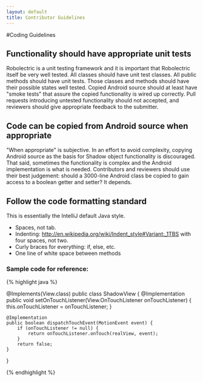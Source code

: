 ```yaml
---
layout: default
title: Contributor Guidelines
---
```


#Coding Guidelines

## Functionality should have appropriate unit tests

Robolectric is a unit testing framework and it is important that Robolectric itself be very well tested. All classes should have unit test classes. All public methods should have unit tests. Those classes and methods should have their possible states well tested. Copied Android source should at least have "smoke tests" that assure the copied functionality is wired up correctly. Pull requests introducing untested functionality should not accepted, and reviewers should give appropriate feedback to the submitter.

## Code can be copied from Android source when appropriate

"When appropriate" is subjective. In an effort to avoid complexity, copying Android source as the basis for Shadow object functionality is discouraged. That said, sometimes the functionality is complex and the Android implementation is what is needed. Contributors and reviewers should use their best judgement: should a 3000-line Android class be copied to gain access to a boolean getter and setter? It depends.

## Follow the code formatting standard

This is essentially the IntelliJ default Java style.
* Spaces, not tab.
* Indenting: http://en.wikipedia.org/wiki/Indent_style#Variant:_1TBS with four spaces, not two.
* Curly braces for everything: if, else, etc.
* One line of white space between methods

### Sample code for reference:
{% highlight java %}

@Implements(View.class)
public class ShadowView {
    @Implementation
    public void setOnTouchListener(View.OnTouchListener onTouchListener) {
        this.onTouchListener = onTouchListener;
    }

    @Implementation
    public boolean dispatchTouchEvent(MotionEvent event) {
        if (onTouchListener != null) {
            return onTouchListener.onTouch(realView, event);
        }
        return false;
    }
}

{% endhighlight %}
